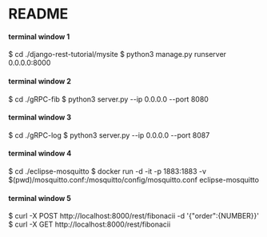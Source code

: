 # README

#### terminal window 1
$ cd ./django-rest-tutorial/mysite
$ python3 manage.py runserver 0.0.0.0:8000

#### terminal window 2
$ cd ./gRPC-fib
$ python3 server.py --ip 0.0.0.0 --port 8080

#### terminal window 3
$ cd ./gRPC-log
$ python3 server.py --ip 0.0.0.0 --port 8087

#### terminal window 4
$ cd ./eclipse-mosquitto
$ docker run -d -it -p 1883:1883 -v $(pwd)/mosquitto.conf:/mosquitto/config/mosquitto.conf eclipse-mosquitto

#### terminal window 5
$ curl -X POST http://localhost:8000/rest/fibonacii -d '{"order":{NUMBER}}'
$ curl -X GET http://localhost:8000/rest/fibonacii
